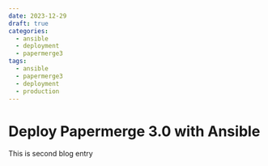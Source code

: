 ```yaml
---
date: 2023-12-29
draft: true
categories:
  - ansible
  - deployment
  - papermerge3
tags:
  - ansible
  - papermerge3
  - deployment
  - production
---
```


# Deploy Papermerge 3.0 with Ansible

This is second blog entry
